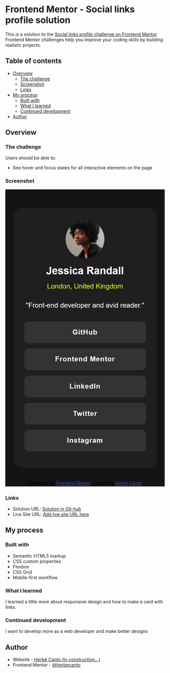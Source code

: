 # Frontend Mentor - Social links profile solution

This is a solution to the [Social links profile challenge on Frontend Mentor](https://www.frontendmentor.io/challenges/social-links-profile-UG32l9m6dQ). Frontend Mentor challenges help you improve your coding skills by building realistic projects.

## Table of contents

-  [Overview](#overview)
   -  [The challenge](#the-challenge)
   -  [Screenshot](#screenshot)
   -  [Links](#links)
-  [My process](#my-process)
   -  [Built with](#built-with)
   -  [What I learned](#what-i-learned)
   -  [Continued development](#continued-development)
-  [Author](#author)

## Overview

### The challenge

Users should be able to:

-  See hover and focus states for all interactive elements on the page

### Screenshot

![](./screenshot.png)

### Links

-  Solution URL: [Solution in Git-hub](https://github.com/herbecanto/Social-Links-Profile)
-  Live Site URL: [Add live site URL here](https://your-live-site-url.com)

## My process

### Built with

-  Semantic HTML5 markup
-  CSS custom properties
-  Flexbox
-  CSS Grid
-  Mobile-first workflow

### What I learned

I learned a little more about responsive design and how to make a card with links.

### Continued development

i want to develop more as a web developer and make better designs

## Author

-  Website - [Herbé Canto (in construction...)](https://herbecanto.github.io/)
-  Frontend Mentor - [@herbecanto](https://www.frontendmentor.io/profile/herbecanto)
